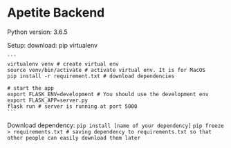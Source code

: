 # Apetite Backend

Python version: 3.6.5

Setup:
    download:
        pip
        virtualenv
        
    ```
    virtualenv venv # create virtual env
    source venv/bin/activate # activate virtual env. It is for MacOS
    pip install -r requirement.txt # download dependencies
    
    # start the app
    export FLASK_ENV=development # You should use the development env
    export FLASK_APP=server.py
    flask run # server is running at port 5000
    ``` 
Download dependency:
    `pip install [name of your dependency]`
    `pip freeze > requirements.txt # saving dependency to requirements.txt so that other people can easily download them later`
